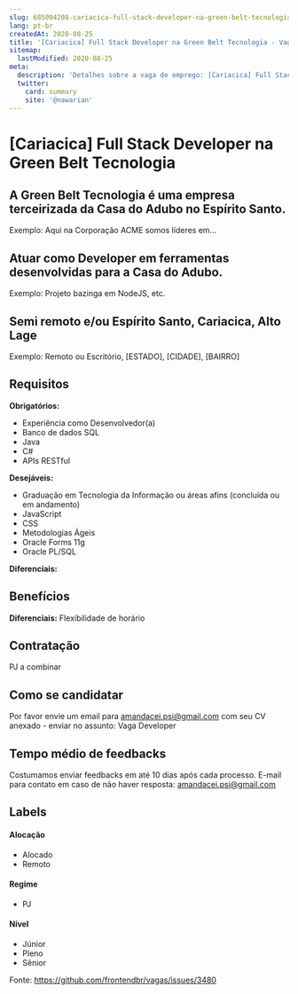 ```yaml
---
slug: 685094208-cariacica-full-stack-developer-na-green-belt-tecnologia
lang: pt-br
createdAt: 2020-08-25
title: '[Cariacica] Full Stack Developer na Green Belt Tecnologia - Vaga de Emprego'
sitemap:
  lastModified: 2020-08-25
meta:
  description: 'Detalhes sobre a vaga de emprego: [Cariacica] Full Stack Developer na Green Belt Tecnologia'
  twitter:
    card: summary
    site: '@nawarian'
---
```


# [Cariacica] Full Stack Developer na Green Belt Tecnologia

<!-- 
==================================================
POR FAVOR, SÓ POSTE SE A VAGA FOR PARA FRONT-END!

Não faça distinção de gênero no título da vaga.

Use: "Front-End Developer" ao invés de 
"Desenvolvedor Front-End" \o/

Exemplo: `[São Paulo] Front-End Developer na NOME DA EMPRESA`
==================================================
-->

<!--
==================================================
Caso a vaga for remoto durante a pandemia deixar a linha abaixo
==================================================
-->


## A Green Belt Tecnologia é uma empresa terceirizada da Casa do Adubo no Espírito Santo. 

Exemplo: Aqui na Corporação ACME somos líderes em...

## Atuar como Developer em ferramentas desenvolvidas para a Casa do Adubo. 

Exemplo: Projeto bazinga em NodeJS, etc.

## Semi remoto e/ou Espírito Santo, Cariacica, Alto Lage 

Exemplo: Remoto ou Escritório, [ESTADO], [CIDADE], [BAIRRO]

## Requisitos

**Obrigatórios:**
- Experiência como Desenvolvedor(a)
- Banco de dados SQL
- Java
- C#
- APIs RESTful

**Desejáveis:**
- Graduação em Tecnologia da Informação ou áreas afins (concluída ou em andamento)
- JavaScript
- CSS
- Metodologias Ágeis
- Oracle Forms 11g
- Oracle PL/SQL


**Diferenciais:**


## Benefícios


**Diferenciais:**
Flexibilidade de horário 

## Contratação

PJ a combinar

## Como se candidatar

Por favor envie um email para amandacei.psi@gmail.com com seu CV anexado - enviar no assunto: Vaga Developer 

## Tempo médio de feedbacks

Costumamos enviar feedbacks em até 10 dias após cada processo.
E-mail para contato em caso de não haver resposta: amandacei.psi@gmail.com

## Labels
<!-- retire os labels que não fazem sentido à vaga -->

#### Alocação
- Alocado
- Remoto

#### Regime
- PJ

#### Nível
- Júnior
- Pleno
- Sênior





Fonte: https://github.com/frontendbr/vagas/issues/3480